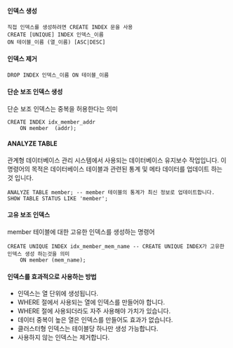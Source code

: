 <div>

  #### 인덱스 생성
  ```
  직접 인덱스를 생성하려면 CREATE INDEX 문을 사용
  CREATE [UNIQUE] INDEX 인덱스_이름
  ON 테이블_이름 (열_이름) [ASC|DESC]
  ```

  #### 인덱스 제거
  ```
  DROP INDEX 인덱스_이름 ON 테이블_이름
  ```
  #### 단순 보조 인덱스 생성
  단순 보조 인덱스는 중복을 허용한다는 의미
  ```
  CREATE INDEX idx_member_addr
      ON member  (addr);
  ```
  #### ANALYZE TABLE
  관계형 데이터베이스 관리 시스템에서 사용되는 데이터베이스 유지보수 작업입니다. 이 명령어의 목적은 데이터베이스 테이블과 관련된 통계 및 메타 데이터를 업데이트 하는 것 입니다.
  ```
  ANALYZE TABLE member; -- member 테이블의 통계가 최신 정보로 업데이트합니다.
  SHOW TABLE STATUS LIKE 'member';
  ```

  #### 고유 보조 인덱스
  member 테이블에 대한 고유한 인덱스를 생성하는 명령어
  ```
  CREATE UNIQUE INDEX idx_member_mem_name -- CREATE UNIQUE INDEX가 고유한 인덱스 생성 하는것을 의미
      ON member (mem_name);
  ```

#### 인덱스를 효과적으로 사용하는 방법
- 인덱스는 열 단위에 생성됩니다.
- WHERE 절에서 사용되는 열에 인덱스를 만들어야 합니다.
- WHERE 절에 사용되더라도 자주 사용해야 가치가 있습니다.
- 데이터 중복이 높은 열은 인덱스를 만들어도 효과가 없습니다.
- 클러스터형 인덱스는 테이블당 하나만 생성 가능합니다.
- 사용하지 않는 인덱스는 제거합니다.
</div>
